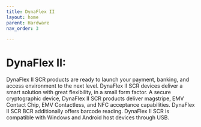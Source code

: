 ```yaml
---
title: DynaFlex II
layout: home
parent: Hardware
nav_order: 3

---
```


# DynaFlex II:

DynaFlex II SCR products are ready to launch your payment, banking, and access environment to the next level. DynaFlex II SCR devices
deliver a smart solution with great flexibility, in a small form factor. A secure cryptographic device, DynaFlex II SCR products deliver magstripe, EMV Contact Chip, EMV Contactless, and NFC acceptance capabilities. DynaFlex II SCR BCR additionally offers barcode reading. DynaFlex II SCR is compatible with Windows and Android host devices through USB. 